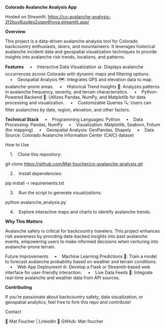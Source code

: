 ****Colorado Avalanche Analysis App****

Hosted on Streamlit: https://co-avalanche-analysis-2f2buv6uudes2uspv6hvva.streamlit.app/

**Overview**

This project is a data-driven avalanche analysis tool for Colorado backcountry enthusiasts, skiers, and mountaineers. It leverages historical avalanche incident data and geospatial visualization techniques to provide insights into avalanche risk trends, locations, and patterns.

**Features**
    •    Interactive Data Visualization 📊: Displays avalanche occurrences across Colorado with dynamic maps and filtering options.
    •    Geospatial Analysis 🗺️: Integrates GPS and elevation data to map avalanche-prone areas.
    •    Historical Trend Insights 📅: Analyzes patterns in avalanche frequency, severity, and terrain characteristics.
    •    Python-Powered Backend 🐍: Utilizes Pandas, NumPy, and Matplotlib for data processing and visualization.
    •    Customizable Queries 🔍: Users can filter avalanches by date, region, elevation, and other factors.

**Technical Stack**
    •    Programming Languages: Python
    •    Data Processing: Pandas, NumPy
    •    Visualization: Matplotlib, Seaborn, Folium (for mapping)
    •    Geospatial Analysis: GeoPandas, Shapely
    •    Data Source: Colorado Avalanche Information Center (CAIC) dataset

How to Use

    1.    Clone this repository:

git clone https://github.com/Mat-foucher/co-avalanche-analysis.git


    2.    Install dependencies:

pip install -r requirements.txt


    3.    Run the script to generate visualizations:

python avalanche_analysis.py


    4.    Explore interactive maps and charts to identify avalanche trends.

**Why This Matters**

Avalanche safety is critical for backcountry travelers. This project enhances risk awareness by providing data-backed insights into past avalanche events, empowering users to make informed decisions when venturing into avalanche-prone terrain.

Future Improvements
    •    Machine Learning Predictions 🤖: Train a model to forecast avalanche probability based on weather and terrain conditions.
    •    Web App Deployment 🌐: Develop a Flask or Streamlit-based web interface for user-friendly interaction.
    •    Live Data Feeds 📡: Integrate real-time avalanche and weather data from API sources.

**Contributing**

If you’re passionate about backcountry safety, data visualization, or geospatial analytics, feel free to fork this repo and contribute!

Contact

📧 Mat Foucher | LinkedIn
🔗 GitHub: Mat-foucher

